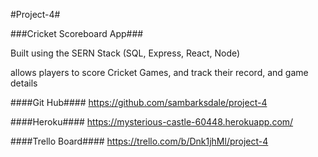 #Project-4#

###Cricket Scoreboard App###

Built using the SERN Stack (SQL, Express, React, Node)

allows players to score Cricket Games, and track their record, and game details

####Git Hub#### 
<https://github.com/sambarksdale/project-4>

####Heroku####
<https://mysterious-castle-60448.herokuapp.com/>

####Trello Board####
<https://trello.com/b/Dnk1jhMl/project-4>